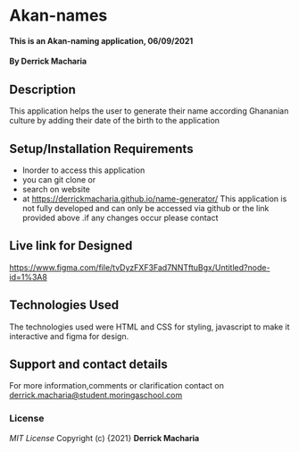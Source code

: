 # Akan-names
#### This is an Akan-naming application, 06/09/2021
#### By **Derrick Macharia**
## Description
This application helps the user to generate their name according Ghananian culture by adding their date of the birth to the application
## Setup/Installation Requirements
* Inorder to access this application
* you can git clone or
* search on website
* at https://derrickmacharia.github.io/name-generator/
This application is not fully developed and can only be accessed via github or the link provided above .if any changes occur please contact
## Live link for Designed
https://www.figma.com/file/tvDyzFXF3Fad7NNTftuBgx/Untitled?node-id=1%3A8

## Technologies Used
The technologies used were HTML and CSS for styling, javascript to make it interactive and figma for design.
## Support and contact details
For more information,comments or clarification contact on derrick.macharia@student.moringaschool.com
### License
*MIT License*
Copyright (c) {2021} **Derrick Macharia**
